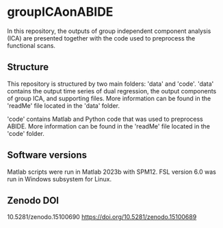 # groupICAonABIDE

In this repository, the outputs of group independent component analysis (ICA) are presented together with the code used to preprocess the functional scans. 


## Structure
This repository is structured by two main folders: 'data' and 'code'. 
'data' contains the output time series of dual regression, the output components of group ICA, and supporting files. 
More information can be found in the 'readMe' file located in the 'data' folder.

'code' contains Matlab and Python code that was used to preprocess ABIDE. 
More information can be found in the 'readMe' file located in the 'code' folder. 

## Software versions
Matlab scripts were run in Matlab 2023b with SPM12. 
FSL version 6.0 was run in Windows subsystem for Linux.

## Zenodo DOI
10.5281/zenodo.15100690
https://doi.org/10.5281/zenodo.15100689
